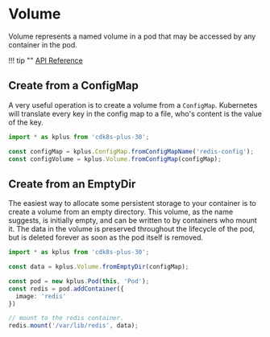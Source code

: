# Volume

Volume represents a named volume in a pod that may be accessed by any container in the pod.

!!! tip ""
    [API Reference](../../reference/cdk8s-plus-30/typescript.md#volume)

## Create from a ConfigMap

A very useful operation is to create a volume from a `ConfigMap`. Kubernetes will translate every key in the config map to a file,
who's content is the value of the key.

```typescript
import * as kplus from 'cdk8s-plus-30';

const configMap = kplus.ConfigMap.fromConfigMapName('redis-config');
const configVolume = kplus.Volume.fromConfigMap(configMap);
```

## Create from an EmptyDir

The easiest way to allocate some persistent storage to your container is to create a volume from an empty directory.
This volume, as the name suggests, is initially empty, and can be written to by containers who mount it.
The data in the volume is preserved throughout the lifecycle of the pod, but is deleted forever as soon as the pod itself is removed.

```typescript
import * as kplus from 'cdk8s-plus-30';

const data = kplus.Volume.fromEmptyDir(configMap);

const pod = new kplus.Pod(this, 'Pod');
const redis = pod.addContainer({
  image: 'redis'
})

// mount to the redis container.
redis.mount('/var/lib/redis', data);
```
